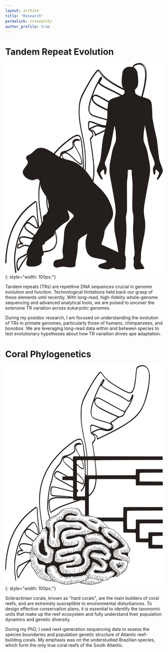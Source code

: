 ```yaml
---
layout: archive
title: "Research"
permalink: /research/
author_profile: true
---
```


# **Tandem Repeat Evolution**  

![human_chimp](https://raw.githubusercontent.com/caroladam/caroladam.github.io/master/_pages/images/human_chimp_dna.png){: style="width: 100px;"}
    
Tandem repeats (TRs) are repetitive DNA sequences crucial in genome evolution and function.
Technological limitations held back our grasp of these elements until recently. With long-read, high-fidelity whole-genome sequencing and advanced analytical tools, we are poised to uncover the extensive TR variation across eukaryotic genomes.
    
During my postdoc research, I am focused on understanding the evolution of TRs in primate genomes, particularly those of humans, chimpanzees, and bonobos.
We are leveraging long-read data within and between species to test evolutionary hypotheses about how TR variation drives ape adaptation.

# **Coral Phylogenetics**  

![coral_dna](https://raw.githubusercontent.com/caroladam/caroladam.github.io/master/_pages/images/coral_dna.png){: style="width: 100px;"}
   
Scleractinian corals, known as "hard corals", are the main builders of coral reefs, and are extremely susceptible to environmental disturbances. To design effective conservation plans, it is essential to identify the taxonomic units that make up the reef
ecosystem and fully understand their population dynamics and genetic diversity.

During my PhD, I used next-generation sequencing data to assess the species boundaries and population genetic structure of Atlantic reef-building corals. 
My emphasis was on the understudied Brazilian species, which form the only true coral reefs of the South Atlantic. 
